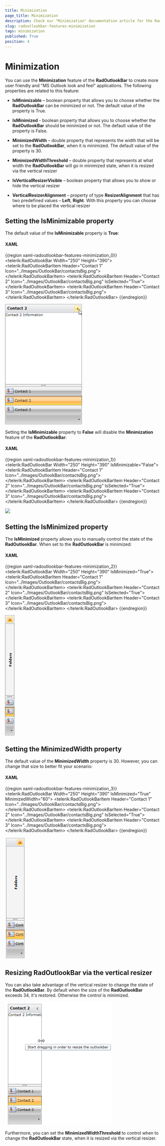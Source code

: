 ```yaml
---
title: Minimization
page_title: Minimization
description: Check our "Minimization" documentation article for the RadOutlookBar WPF control.
slug: radoutlookbar-features-minimization
tags: minimization
published: True
position: 4
---
```


# Minimization

You can use the __Minimization__ feature of the __RadOutlookBar__ to create more user friendly and "MS Outlook look and feel" applications. The following properties are related to this feature:

* __IsMinimizable__ – boolean property that allows you to choose whether the __RadOutlookBar__ can be minimized or not. The default value of the property is True.

* __IsMinimized__ - boolean property that allows you to choose whether the __RadOutlookBar__ should be minimized or not. The default value of the property is False.

* __MinimizedWidth__ – double property that represents the width that will be set to the __RadOutlookBar__, when it is minimized. The default value of the property is 30. 

* __MinimizedWidthThreshold__ – double property that represents at what width the __RadOutlookBar__ will go in minimized state, when it is resized via the vertical resizer 

* __IsVerticalResizerVisible__ – boolean property that allows you to show or hide the vertical resizer 

* __VerticalResizerAlignment__ – property of type __ResizerAlignment__ that has two predefined values – __Left__, __Right__. With this property you can choose where to be placed the vertical resizer 

## Setting the IsMinimizable property

The default value of the __IsMinimizable__ property is __True__:

#### __XAML__
{{region xaml-radoutlookbar-features-minimization_0}}
	<telerik:RadOutlookBar Width="250"
	                       Height="390">
	    <telerik:RadOutlookBarItem Header="Contact 1" Icon="../Images/OutlookBar/contactsBig.png">
	        <TextBlock Text="Contact 1 Information" />
	    </telerik:RadOutlookBarItem>
	    <telerik:RadOutlookBarItem Header="Contact 2" 
	                               Icon="../Images/OutlookBar/contactsBig.png"
	                               IsSelected="True">
	        <TextBlock Text="Contact 2 Information" />
	    </telerik:RadOutlookBarItem>
	    <telerik:RadOutlookBarItem Header="Contact 3" Icon="../Images/OutlookBar/contactsBig.png">
	        <TextBlock Text="Contact 3 Information" />
	    </telerik:RadOutlookBarItem>
	</telerik:RadOutlookBar>
{{endregion}}

![](images/outlook_minimization_IsMinimizableDef.png)

Setting the __IsMinimizable__ property to __False__ will disable the __Minimization__ feature of the __RadOutlookBar__:

#### __XAML__
{{region xaml-radoutlookbar-features-minimization_1}}
	<telerik:RadOutlookBar Width="250"
	                       Height="390"
	                       IsMinimizable="False">
	    <telerik:RadOutlookBarItem Header="Contact 1" Icon="../Images/OutlookBar/contactsBig.png">
	        <TextBlock Text="Contact 1 Information" />
	    </telerik:RadOutlookBarItem>
	    <telerik:RadOutlookBarItem Header="Contact 2" 
	                               Icon="../Images/OutlookBar/contactsBig.png"
	                               IsSelected="True">
	        <TextBlock Text="Contact 2 Information" />
	    </telerik:RadOutlookBarItem>
	    <telerik:RadOutlookBarItem Header="Contact 3" Icon="../Images/OutlookBar/contactsBig.png">
	        <TextBlock Text="Contact 3 Information" />
	    </telerik:RadOutlookBarItem>
	</telerik:RadOutlookBar>
{{endregion}}

![](images/outlook_minimization_IsMinimizableFalse.png)

## Setting the IsMinimized property

The __IsMinimized__ property allows you to manually control the state of the __RadOutlookBar__. When set to the __RadOutlookBar__ is minimized:

#### __XAML__
{{region xaml-radoutlookbar-features-minimization_2}}
	<telerik:RadOutlookBar Width="250"
	                       Height="390"
	                       IsMinimized="True">
	    <telerik:RadOutlookBarItem Header="Contact 1" Icon="../Images/OutlookBar/contactsBig.png">
	        <TextBlock Text="Contact 1 Information" />
	    </telerik:RadOutlookBarItem>
	    <telerik:RadOutlookBarItem Header="Contact 2" 
	                               Icon="../Images/OutlookBar/contactsBig.png"
	                               IsSelected="True">
	        <TextBlock Text="Contact 2 Information" />
	    </telerik:RadOutlookBarItem>
	    <telerik:RadOutlookBarItem Header="Contact 3" Icon="../Images/OutlookBar/contactsBig.png">
	        <TextBlock Text="Contact 3 Information" />
	    </telerik:RadOutlookBarItem>
	</telerik:RadOutlookBar>
{{endregion}}

![](images/outlook_minimization_IsMinimizedTrue.png)

##  Setting the MinimizedWidth property

The default value of the __MinimizedWidth__ property is 30. However, you can change that size to better fit your scenario:

#### __XAML__
{{region xaml-radoutlookbar-features-minimization_3}}
	<telerik:RadOutlookBar Width="250"
	                       Height="390"
	                       IsMinimized="True"
	                       MinimizedWidth="60">
	    <telerik:RadOutlookBarItem Header="Contact 1" Icon="../Images/OutlookBar/contactsBig.png">
	        <TextBlock Text="Contact 1 Information" />
	    </telerik:RadOutlookBarItem>
	    <telerik:RadOutlookBarItem Header="Contact 2" 
	                               Icon="../Images/OutlookBar/contactsBig.png"
	                               IsSelected="True">
	        <TextBlock Text="Contact 2 Information" />
	    </telerik:RadOutlookBarItem>
	    <telerik:RadOutlookBarItem Header="Contact 3" Icon="../Images/OutlookBar/contactsBig.png">
	        <TextBlock Text="Contact 3 Information" />
	    </telerik:RadOutlookBarItem>
	</telerik:RadOutlookBar>
{{endregion}}

![](images/outlook_minimization_MinimizedWidth.png)

## Resizing RadOutlookBar via the vertical resizer

You can also take advantage of the vertical resizer to change the state of the __RadOutlookBar__. By default when the size of the __RadOutlookBar__ exceeds 34, it's restored. Otherwise the control is minimized.

![](images/outlook_minimization_Resizer.png)

Furthermore, you can set the __MinimizedWidthThreshold__ to control when to change the __RadOutlookBar__ state, when it is resized via the vertical resizer. 